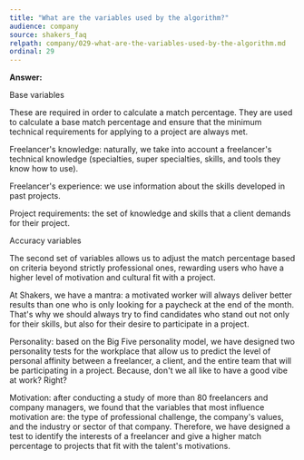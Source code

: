 ```yaml
---
title: "What are the variables used by the algorithm?"
audience: company
source: shakers_faq
relpath: company/029-what-are-the-variables-used-by-the-algorithm.md
ordinal: 29
---
```


**Answer:**

Base variables

These are required in order to calculate a match percentage. They are used to calculate a base match percentage and ensure that the minimum technical requirements for applying to a project are always met.

Freelancer's knowledge: naturally, we take into account a freelancer's technical knowledge (specialties, super specialties, skills, and tools they know how to use).

Freelancer's experience: we use information about the skills developed in past projects. 

Project requirements: the set of knowledge and skills that a client demands for their project.

Accuracy variables

The second set of variables allows us to adjust the match percentage based on criteria beyond strictly professional ones, rewarding users who have a higher level of motivation and cultural fit with a project.

At Shakers, we have a mantra: a motivated worker will always deliver better results than one who is only looking for a paycheck at the end of the month. That's why we should always try to find candidates who stand out not only for their skills, but also for their desire to participate in a project.

Personality: based on the Big Five personality model, we have designed two personality tests for the workplace that allow us to predict the level of personal affinity between a freelancer, a client, and the entire team that will be participating in a project. Because, don't we all like to have a good vibe at work? Right?

Motivation: after conducting a study of more than 80 freelancers and company managers, we found that the variables that most influence motivation are: the type of professional challenge, the company's values, and the industry or sector of that company. Therefore, we have designed a test to identify the interests of a freelancer and give a higher match percentage to projects that fit with the talent's motivations.

